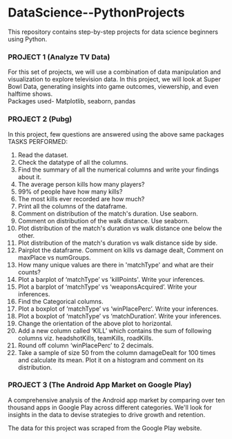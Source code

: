 # DataScience--PythonProjects
This repository contains step-by-step projects for data science beginners using Python.

### PROJECT 1 (Analyze TV Data)
For this set of projects, we will use a combination of data manipulation and visualization to explore television data. In this project, we will look at Super Bowl Data, generating insights into game outcomes, viewership, and even halftime shows.  
Packages used- Matplotlib, seaborn, pandas

### PROJECT 2 (Pubg)
In this project, few questions are answered using the above same packages  
TASKS PERFORMED:
1. Read the dataset.
2. Check the datatype of all the columns.
3. Find the summary of all the numerical columns and write your findings about it.
4. The average person kills how many players?
5. 99% of people have how many kills?
6. The most kills ever recorded are how much?
7. Print all the columns of the dataframe.
8. Comment on distribution of the match's duration. Use seaborn.
9. Comment on distribution of the walk distance. Use seaborn.
10. Plot distribution of the match's duration vs walk distance one below the other.
11. Plot distribution of the match's duration vs walk distance side by side.
12. Pairplot the dataframe. Comment on kills vs damage dealt, Comment on maxPlace vs numGroups.
13. How many unique values are there in 'matchType' and what are their counts?
14. Plot a barplot of ‘matchType’ vs 'killPoints'. Write your inferences.
15. Plot a barplot of ‘matchType’ vs ‘weaponsAcquired’. Write your inferences.
16. Find the Categorical columns.
17. Plot a boxplot of ‘matchType’ vs ‘winPlacePerc’. Write your inferences.
18. Plot a boxplot of ‘matchType’ vs ‘matchDuration’. Write your inferences.
19. Change the orientation of the above plot to horizontal.
20. Add a new column called ‘KILL’ which contains the sum of following columns viz. headshotKills, teamKills, roadKills.
21. Round off column ‘winPlacePerc’ to 2 decimals.
22. Take a sample of size 50 from the column damageDealt for 100 times and calculate its mean. Plot it on a histogram and comment on its distribution.

### PROJECT 3 (The Android App Market on Google Play)
A comprehensive analysis of the Android app market by comparing over ten thousand apps in Google Play across different categories. We'll look for insights in the data to devise strategies to drive growth and retention.  

The data for this project was scraped from the Google Play website.

